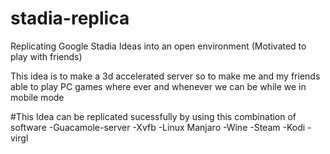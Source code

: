 # stadia-replica
Replicating Google Stadia Ideas into an open environment (Motivated to play with friends)

This idea is to make a 3d accelerated server so to make me and my friends able to play PC games where ever and whenever we can be while we in mobile mode

#This Idea can be replicated sucessfully by using this combination of software
-Guacamole-server
-Xvfb
-Linux Manjaro
-Wine
-Steam
-Kodi
-virgl

